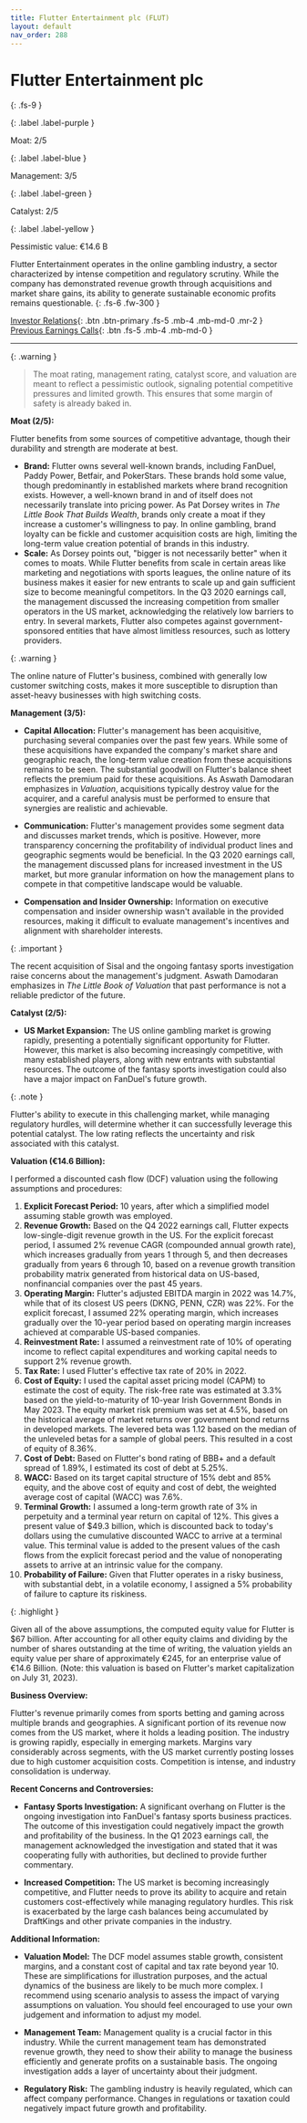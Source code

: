 ```yaml
---
title: Flutter Entertainment plc (FLUT)
layout: default
nav_order: 288
---
```


# Flutter Entertainment plc
{: .fs-9 }

{: .label .label-purple }

Moat: 2/5

{: .label .label-blue }

Management: 3/5

{: .label .label-green }

Catalyst: 2/5

{: .label .label-yellow }

Pessimistic value: €14.6 B

Flutter Entertainment operates in the online gambling industry, a sector characterized by intense competition and regulatory scrutiny. While the company has demonstrated revenue growth through acquisitions and market share gains, its ability to generate sustainable economic profits remains questionable.
{: .fs-6 .fw-300 }

[Investor Relations](https://www.google.com/search?q=FLUT+investor+relations){: .btn .btn-primary .fs-5 .mb-4 .mb-md-0 .mr-2 }
[Previous Earnings Calls](https://discountingcashflows.com/company/FLUT/transcripts/){: .btn .fs-5 .mb-4 .mb-md-0 }

---

{: .warning } 
>The moat rating, management rating, catalyst score, and valuation are meant to reflect a pessimistic outlook, signaling potential competitive pressures and limited growth. This ensures that some margin of safety is already baked in.


**Moat (2/5):**

Flutter benefits from some sources of competitive advantage, though their durability and strength are moderate at best.

* **Brand:** Flutter owns several well-known brands, including FanDuel, Paddy Power, Betfair, and PokerStars. These brands hold some value, though predominantly in established markets where brand recognition exists. However, a well-known brand in and of itself does not necessarily translate into pricing power.  As Pat Dorsey writes in *The Little Book That Builds Wealth*, brands only create a moat if they increase a customer's willingness to pay.  In online gambling, brand loyalty can be fickle and customer acquisition costs are high, limiting the long-term value creation potential of brands in this industry.  
* **Scale:** As Dorsey points out, "bigger is not necessarily better" when it comes to moats. While Flutter benefits from scale in certain areas like marketing and negotiations with sports leagues, the online nature of its business makes it easier for new entrants to scale up and gain sufficient size to become meaningful competitors. In the Q3 2020 earnings call, the management discussed the increasing competition from smaller operators in the US market, acknowledging the relatively low barriers to entry. In several markets, Flutter also competes against government-sponsored entities that have almost limitless resources, such as lottery providers.

{: .warning }

The online nature of Flutter's business, combined with generally low customer switching costs, makes it more susceptible to disruption than asset-heavy businesses with high switching costs.

**Management (3/5):**

* **Capital Allocation:** Flutter's management has been acquisitive, purchasing several companies over the past few years. While some of these acquisitions have expanded the company's market share and geographic reach, the long-term value creation from these acquisitions remains to be seen. The substantial goodwill on Flutter's balance sheet reflects the premium paid for these acquisitions. As Aswath Damodaran emphasizes in *Valuation*, acquisitions typically destroy value for the acquirer, and a careful analysis must be performed to ensure that synergies are realistic and achievable.

* **Communication:** Flutter's management provides some segment data and discusses market trends, which is positive. However, more transparency concerning the profitability of individual product lines and geographic segments would be beneficial. In the Q3 2020 earnings call, the management discussed plans for increased investment in the US market, but more granular information on how the management plans to compete in that competitive landscape would be valuable.

* **Compensation and Insider Ownership:** Information on executive compensation and insider ownership wasn't available in the provided resources, making it difficult to evaluate management's incentives and alignment with shareholder interests.

{: .important }

The recent acquisition of Sisal and the ongoing fantasy sports investigation raise concerns about the management's judgment. Aswath Damodaran emphasizes in *The Little Book of Valuation* that past performance is not a reliable predictor of the future.

**Catalyst (2/5):**

* **US Market Expansion:** The US online gambling market is growing rapidly, presenting a potentially significant opportunity for Flutter.  However, this market is also becoming increasingly competitive, with many established players, along with new entrants with substantial resources. The outcome of the fantasy sports investigation could also have a major impact on FanDuel's future growth.

{: .note }

Flutter's ability to execute in this challenging market, while managing regulatory hurdles, will determine whether it can successfully leverage this potential catalyst.  The low rating reflects the uncertainty and risk associated with this catalyst.

**Valuation (€14.6 Billion):**

I performed a discounted cash flow (DCF) valuation using the following assumptions and procedures:

1. **Explicit Forecast Period:** 10 years, after which a simplified model assuming stable growth was employed.
2. **Revenue Growth:** Based on the Q4 2022 earnings call, Flutter expects low-single-digit revenue growth in the US.  For the explicit forecast period, I assumed 2% revenue CAGR (compounded annual growth rate), which increases gradually from years 1 through 5, and then decreases gradually from years 6 through 10, based on a revenue growth transition probability matrix generated from historical data on US-based, nonfinancial companies over the past 45 years.
3. **Operating Margin:** Flutter's adjusted EBITDA margin in 2022 was 14.7%, while that of its closest US peers (DKNG, PENN, CZR) was 22%. For the explicit forecast, I assumed 22% operating margin, which increases gradually over the 10-year period based on operating margin increases achieved at comparable US-based companies.  
4. **Reinvestment Rate:** I assumed a reinvestment rate of 10% of operating income to reflect capital expenditures and working capital needs to support 2% revenue growth.
5. **Tax Rate:** I used Flutter's effective tax rate of 20% in 2022.
6. **Cost of Equity:** I used the capital asset pricing model (CAPM) to estimate the cost of equity. The risk-free rate was estimated at 3.3% based on the yield-to-maturity of 10-year Irish Government Bonds in May 2023. The equity market risk premium was set at 4.5%, based on the historical average of market returns over government bond returns in developed markets. The levered beta was 1.12 based on the median of the unleveled betas for a sample of global peers. This resulted in a cost of equity of 8.36%.  
7. **Cost of Debt:** Based on Flutter's bond rating of BBB+ and a default spread of 1.89%, I estimated its cost of debt at 5.25%.
8. **WACC:**  Based on its target capital structure of 15% debt and 85% equity, and the above cost of equity and cost of debt, the weighted average cost of capital (WACC) was 7.6%.
9. **Terminal Growth:** I assumed a long-term growth rate of 3% in perpetuity and a terminal year return on capital of 12%. This gives a present value of $49.3 billion, which is discounted back to today's dollars using the cumulative discounted WACC to arrive at a terminal value.  This terminal value is added to the present values of the cash flows from the explicit forecast period and the value of nonoperating assets to arrive at an intrinsic value for the company.
10. **Probability of Failure:** Given that Flutter operates in a risky business, with substantial debt, in a volatile economy, I assigned a 5% probability of failure to capture its riskiness.


{: .highlight }

Given all of the above assumptions, the computed equity value for Flutter is $67 billion. After accounting for all other equity claims and dividing by the number of shares outstanding at the time of writing, the valuation yields an equity value per share of approximately €245, for an enterprise value of €14.6 Billion.  (Note: this valuation is based on Flutter's market capitalization on July 31, 2023).


**Business Overview:**

Flutter's revenue primarily comes from sports betting and gaming across multiple brands and geographies. A significant portion of its revenue now comes from the US market, where it holds a leading position.  The industry is growing rapidly, especially in emerging markets. Margins vary considerably across segments, with the US market currently posting losses due to high customer acquisition costs. Competition is intense, and industry consolidation is underway.


**Recent Concerns and Controversies:**

* **Fantasy Sports Investigation:** A significant overhang on Flutter is the ongoing investigation into FanDuel's fantasy sports business practices. The outcome of this investigation could negatively impact the growth and profitability of the business. In the Q1 2023 earnings call, the management acknowledged the investigation and stated that it was cooperating fully with authorities, but declined to provide further commentary.

* **Increased Competition:**  The US market is becoming increasingly competitive, and Flutter needs to prove its ability to acquire and retain customers cost-effectively while managing regulatory hurdles. This risk is exacerbated by the large cash balances being accumulated by DraftKings and other private companies in the industry.

**Additional Information:**

* **Valuation Model:** The DCF model assumes stable growth, consistent margins, and a constant cost of capital and tax rate beyond year 10.  These are simplifications for illustration purposes, and the actual dynamics of the business are likely to be much more complex.  I recommend using scenario analysis to assess the impact of varying assumptions on valuation.  You should feel encouraged to use your own judgement and information to adjust my model.

* **Management Team:** Management quality is a crucial factor in this industry.  While the current management team has demonstrated revenue growth, they need to show their ability to manage the business efficiently and generate profits on a sustainable basis.  The ongoing investigation adds a layer of uncertainty about their judgment.

* **Regulatory Risk:**  The gambling industry is heavily regulated, which can affect company performance.  Changes in regulations or taxation could negatively impact future growth and profitability.